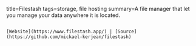 title=Filestash
tags=storage, file hosting
summary=A file manager that let you manage your data anywhere it is located.
~~~~~~

[Website](https://www.filestash.app/) | [Source](https://github.com/mickael-kerjean/filestash)

